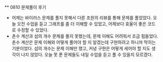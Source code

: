 ** 0810 문제풀이 후기

- 어제는 바이러스 문제를 풀지 못해서 다른 조원의 리뷰를 통해 문제를 풀었었다. 오늘 오전 수업을 듣고 그래프를 좀 더 이해할 수 있었고, 어제보다 효율이 좋은 코드로 수정할 수 있었다.
- 촌수 계산과 섬의 개수 문제를 풀지 못했는데, 문제 이해도 어려워서 조금 힘들었다. 촌수 계산은 문제 이해와 어떻게 풀어야 할 지 알겠는데 구현하려고 하니까 막히는 기분이었다. 섬의 개수는 문제 이해만 했고, 커녕 구현은 어떻게 세어야 할 지도 생각이 나지 않았다. 오늘 못 푼 문제들도 내일 수업을 듣고 풀 수 있을지 모르겠다.
